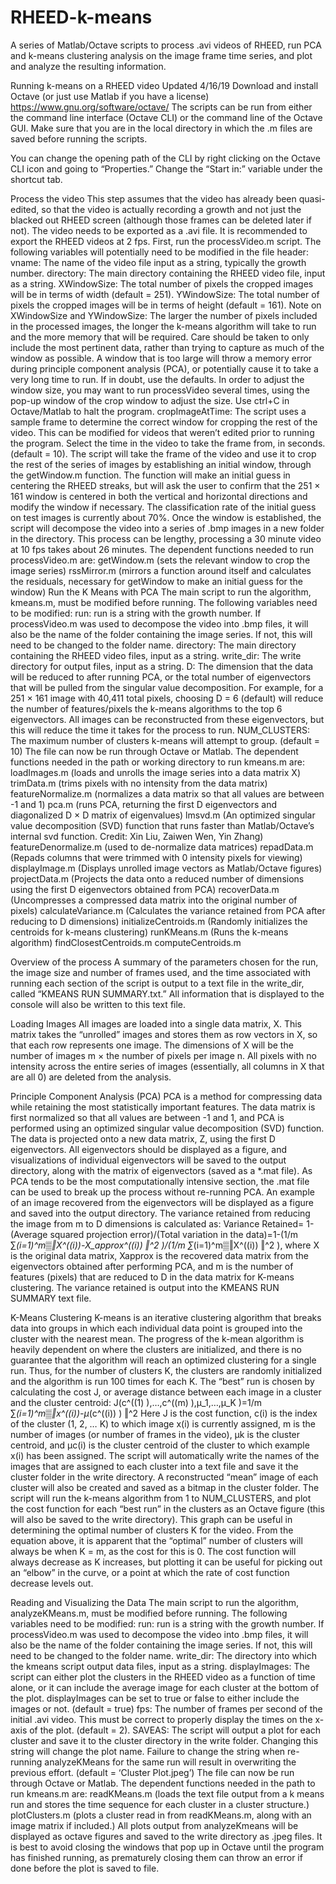 # RHEED-k-means
A series of Matlab/Octave scripts to process .avi videos of RHEED, run PCA and k-means clustering analysis on the image frame time series, and plot and analyze the resulting information.

Running k-means on a RHEED video
Updated 4/16/19
Download and install Octave (or just use Matlab if you have a license)
https://www.gnu.org/software/octave/
The scripts can be run from either the command line interface (Octave CLI) or the command line of the Octave GUI. Make sure that you are in the local directory in which the .m files are saved before running the scripts. 
 
You can change the opening path of the CLI by right clicking on the Octave CLI icon and going to “Properties.” Change the “Start in:” variable under the shortcut tab. 
 
Process the video
This step assumes that the video has already been quasi-edited, so that the video is actually recording a growth and not just the blacked out RHEED screen (although those frames can be deleted later if not). The video needs to be exported as a .avi file. It is recommended to export the RHEED videos at 2 fps.
First, run the processVideo.m script. The following variables will potentially need to be modified in the file header:
	vname: The name of the video file input as a string, typically the growth number.
	directory: The main directory containing the RHEED video file, input as a string.
	XWindowSize: The total number of pixels the cropped images will be in terms of width (default = 251). 
	YWindowSize: The total number of pixels the cropped images will be in terms of height (default = 161).
Note on XWindowSize and YWindowSize: The larger the number of pixels included in the processed images, the longer the k-means algorithm will take to run and the more memory that will be required. Care should be taken to only include the most pertinent data, rather than trying to capture as much of the window as possible. A window that is too large will throw a memory error during principle component analysis (PCA), or potentially cause it to take a very long time to run. If in doubt, use the defaults. In order to adjust the window size, you may want to run processVideo several times, using the pop-up window of the crop window to adjust the size. Use ctrl+C in Octave/Matlab to halt the program. 
	cropImageAtTime: The script uses a sample frame to determine the correct window for cropping the rest of the video. This can be modified for videos that weren’t edited prior to running the program. Select the time in the video to take the frame from, in seconds. (default = 10). 
The script will take the frame of the video and use it to crop the rest of the series of images by establishing an initial window, through the getWindow.m function. The function will make an initial guess in centering the RHEED streaks, but will ask the user to confirm that the 251 × 161 window is centered in both the vertical and horizontal directions and modify the window if necessary. The classification rate of the initial guess on test images is currently about 70%. Once the window is established, the script will decompose the video into a series of .bmp images in a new folder in the directory. This process can be lengthy, processing a 30 minute video at 10 fps takes about 26 minutes.
The dependent functions needed to run processVideo.m are:
	getWindow.m (sets the relevant window to crop the image series)
	rssMirror.m (mirrors a function around itself and calculates the residuals, necessary for getWindow to make an initial guess for the window)
Run the K Means with PCA
The main script to run the algorithm, kmeans.m, must be modified before running. The following variables need to be modified:
	run: run is a string with the growth number. If processVideo.m was used to decompose the video into .bmp files, it will also be the name of the folder containing the image series. If not, this will need to be changed to the folder name.
	directory: The main directory containing the RHEED video files, input as a string.
	write_dir: The write directory for output files, input as a string.
	D: The dimension that the data will be reduced to after running PCA, or the total number of eigenvectors that will be pulled from the singular value decomposition. For example, for a 251 × 161 image with 40,411 total pixels, choosing D = 6 (default) will reduce the number of features/pixels the k-means algorithms to the top 6 eigenvectors. All images can be reconstructed from these eigenvectors, but this will reduce the time it takes for the process to run. 
	NUM_CLUSTERS: The maximum number of clusters k-means will attempt to group. (default = 10)
The file can now be run through Octave or Matlab.
The dependent functions needed in the path or working directory to run kmeans.m are:
	loadImages.m (loads and unrolls the image series into a data matrix X)
	trimData.m (trims pixels with no intensity from the data matrix)
	featureNormalize.m (normalizes a data matrix so that all values are between -1 and 1)
	pca.m (runs PCA, returning the first D eigenvectors and diagonalized D × D matrix of eigenvalues)
	lmsvd.m (An optimized singular value decomposition (SVD) function that runs faster than Matlab/Octave’s internal svd function. Credit:      Xin Liu, Zaiwen Wen, Yin Zhang) 
	featureDenormalize.m (used to de-normalize data matrices)
	repadData.m (Repads columns that were trimmed with 0 intensity pixels for viewing)
	displayImage.m (Displays unrolled image vectors as Matlab/Octave figures)
	projectData.m (Projects the data onto a reduced number of dimensions using the first D eigenvectors obtained from PCA)
	recoverData.m (Uncompresses a compressed data matrix into the original number of pixels)
	calculateVariance.m (Calculates the variance retained from PCA after reducing to D dimensions)
	initializeCentroids.m (Randomly initializes the centroids for k-means clustering)
	runKMeans.m (Runs the k-means algorithm)
	findClosestCentroids.m
	computeCentroids.m
  
Overview of the process
A summary of the parameters chosen for the run, the image size and number of frames used, and the time associated with running each section of the script is output to a text file in the write_dir, called “KMEANS RUN SUMMARY.txt.” All information that is displayed to the console will also be written to this text file.

Loading Images
 All images are loaded into a single data matrix, X. This matrix takes the “unrolled” images and stores them as row vectors in X, so that each row represents one image. The dimensions of X will be the number of images m × the number of pixels per image n. All pixels with no intensity across the entire series of images (essentially, all columns in X that are all 0) are deleted from the analysis. 
 
Principle Component Analysis (PCA)
PCA is a method for compressing data while retaining the most statistically important features. The data matrix is first normalized so that all values are between -1 and 1, and PCA is performed using an optimized singular value decomposition (SVD) function. The data is projected onto a new data matrix, Z, using the first D eigenvectors. All eigenvectors should be displayed as a figure, and visualizations of individual eigenvectors will be saved to the output directory, along with the matrix of eigenvectors (saved as a *.mat file). As PCA tends to be the most computationally intensive section, the .mat file can be used to break up the process without re-running PCA. An example of an image recovered from the eigenvectors will be displayed as a figure and saved into the output directory. The variance retained from reducing the image from m to D dimensions is calculated as: 
Variance Retained= 1-(Average squared projection error)/(Total variation in the data)=1-(1/m ∑_(i=1)^m▒‖X^((i))-X_approx^((i)) ‖^2 )/(1/m ∑_(i=1)^m▒‖X^((i)) ‖^2 ),
where X is the original data matrix, Xapprox is the recovered data matrix from the eigenvectors obtained after performing PCA, and m is the number of features (pixels) that are reduced to D in the data matrix for K-means clustering. The variance retained is output into the KMEANS RUN SUMMARY text file. 


K-Means Clustering
K-means is an iterative clustering algorithm that breaks data into groups in which each individual data point is grouped into the cluster with the nearest mean. The progress of the k-mean algorithm is heavily dependent on where the clusters are initialized, and there is no guarantee that the algorithm will reach an optimized clustering for a single run. Thus, for the number of clusters K, the clusters are randomly initialized and the algorithm is run 100 times for each K. The “best” run is chosen by calculating the cost J, or average distance between each image in a cluster and the cluster centroid:
J(c^((1) ),…,c^((m) ),μ_1,…,μ_K )=1/m ∑_(i=1)^m▒‖x^((i))-μ_(c^((i)) ) ‖^2 
Here J is the cost function, c(i) is the index of the cluster (1, 2, … K) to which image x(i) is currently assigned, m is the number of images (or number of frames in the video), µk is the cluster centroid, and µc(i) is the cluster centroid of the cluster to which example x(i) has been assigned. 
The script will automatically write the names of the images that are assigned to each cluster into a text file and save it the cluster folder in the write directory. A reconstructed “mean” image of each cluster will also be created and saved as a bitmap in the cluster folder. 
The script will run the k-means algorithm from 1 to NUM_CLUSTERS, and plot the cost function for each “best run” in the clusters as an Octave figure (this will also be saved to the write directory). This graph can be useful in determining the optimal number of clusters K for the video. From the equation above, it is apparent that the “optimal” number of clusters will always be when K = m, as the cost for this is 0. The cost function will always decrease as K increases, but plotting it can be useful for picking out an “elbow” in the curve, or a point at which the rate of cost function decrease levels out.

Reading and Visualizing the Data
The main script to run the algorithm, analyzeKMeans.m, must be modified before running. The following variables need to be modified:
	run: run is a string with the growth number. If processVideo.m was used to decompose the video into .bmp files, it will also be the name of the folder containing the image series. If not, this will need to be changed to the folder name.
	write_dir: The directory into which the kmeans script output data files, input as a string.
	displayImages: The script can either plot the clusters in the RHEED video as a function of time alone, or it can include the average image for each cluster at the bottom of the plot. displayImages can be set to true or false to either include the images or not. (default = true)
	fps: The number of frames per second of the initial .avi video. This must be correct to properly display the times on the x-axis of the plot. (default = 2). 
	SAVEAS: The script will output a plot for each cluster and save it to the cluster directory in the write folder. Changing this string will change the plot name. Failure to change the string when re-running analyzeKMeans for the same run will result in overwriting the previous effort. (default = ‘Cluster Plot.jpeg’)
The file can now be run through Octave or Matlab. The dependent functions needed in the path to run kmeans.m are:
	readKMeans.m (loads the text file output from a k means run and stores the time sequence for each cluster in a cluster structure.)
	plotClusters.m (plots a cluster read in from readKMeans.m, along with an image matrix if included.)
All plots output from analyzeKmeans will be displayed as octave figures and saved to the write directory as .jpeg files. It is best to avoid closing the windows that pop up in Octave until the program has finished running, as prematurely closing them can throw an error if done before the plot is saved to file.



